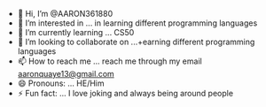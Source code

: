 - 👋 Hi, I’m @AARON361880
- 👀 I’m interested in ... in learning different programming languages
- 🌱 I’m currently learning ... CS50
- 💞️ I’m looking to collaborate on ...+earning different programming languages
- 📫 How to reach me ... reach me through my email aaronquaye13@gmail.com
- 😄 Pronouns: ... HE/Him
- ⚡ Fun fact: ... I love joking and always being around people

<!---
AARON361880/AARON361880 is a ✨ special ✨ repository because its `README.md` (this file) appears on your GitHub profile.
You can click the Preview link to take a look at your changes.
--->

